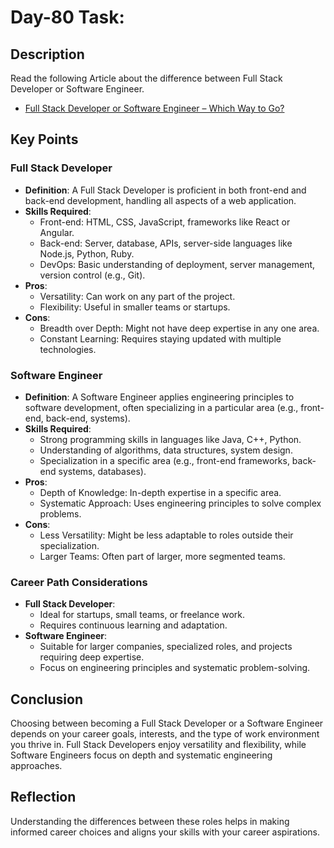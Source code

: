 # Day-80 Task:

## Description
Read the following Article about the difference between Full Stack Developer or Software Engineer.

- [Full Stack Developer or Software Engineer – Which Way to Go?](https://roadmap.sh/full-stack/vs-software-engineer)

## Key Points

### Full Stack Developer
- **Definition**: A Full Stack Developer is proficient in both front-end and back-end development, handling all aspects of a web application.
- **Skills Required**: 
  - Front-end: HTML, CSS, JavaScript, frameworks like React or Angular.
  - Back-end: Server, database, APIs, server-side languages like Node.js, Python, Ruby.
  - DevOps: Basic understanding of deployment, server management, version control (e.g., Git).
- **Pros**: 
  - Versatility: Can work on any part of the project.
  - Flexibility: Useful in smaller teams or startups.
- **Cons**:
  - Breadth over Depth: Might not have deep expertise in any one area.
  - Constant Learning: Requires staying updated with multiple technologies.

### Software Engineer
- **Definition**: A Software Engineer applies engineering principles to software development, often specializing in a particular area (e.g., front-end, back-end, systems).
- **Skills Required**:
  - Strong programming skills in languages like Java, C++, Python.
  - Understanding of algorithms, data structures, system design.
  - Specialization in a specific area (e.g., front-end frameworks, back-end systems, databases).
- **Pros**:
  - Depth of Knowledge: In-depth expertise in a specific area.
  - Systematic Approach: Uses engineering principles to solve complex problems.
- **Cons**:
  - Less Versatility: Might be less adaptable to roles outside their specialization.
  - Larger Teams: Often part of larger, more segmented teams.

### Career Path Considerations
- **Full Stack Developer**:
  - Ideal for startups, small teams, or freelance work.
  - Requires continuous learning and adaptation.
- **Software Engineer**:
  - Suitable for larger companies, specialized roles, and projects requiring deep expertise.
  - Focus on engineering principles and systematic problem-solving.

## Conclusion
Choosing between becoming a Full Stack Developer or a Software Engineer depends on your career goals, interests, and the type of work environment you thrive in. Full Stack Developers enjoy versatility and flexibility, while Software Engineers focus on depth and systematic engineering approaches.

## Reflection
Understanding the differences between these roles helps in making informed career choices and aligns your skills with your career aspirations.